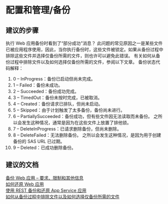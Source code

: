<properties
    pageTitle="配置和管理/备份"
    description="配置和管理/备份"
    service="microsoft.web"
    resource="sites"
    authors="aashu"
    displayOrder=""
    selfHelpType="generic"
    supportTopicIds="32542208"
    resourceTags=""
    productPesIds="14748"
    cloudEnvironments="public"
/>


# 配置和管理/备份

## **建议的步骤**
执行 Web 应用备份时看到了“部分成功”消息？ 此问题的常见原因之一是某些文件已被应用程序使用，因此，当你执行备份时，这些文件被锁定。如果从备份过程中排除这些文件并选择仅备份所需的文件，则也许可以避免此错误。 有关如何从备份过程中排除文件以及如何选择仅备份所需的文件，参阅以下文章。 备份状态代码解释：

1. 0 – InProgress：备份已启动但尚未完成。
2. 1 – Failed：备份未成功。
3. 2 – Succeeded：备份成功完成。
4. 3 – TimedOut：备份未按时完成，已被取消。
5. 4 – Created：备份请求已排队，但尚未启动。
6. 5 – Skipped：由于计划触发了太多备份，备份尚未进行。
7. 6 – PartiallySucceeded：备份成功，但有些文件因无法读取而未备份。 之所以会发生这种情况，通常是因为在这些文件上放置了排他锁。
8. 7 – DeleteInProgress：已请求删除备份，但尚未删除。
9. 8 – DeleteFailed：无法删除备份。 之所以会发生这种情况，是因为用于创建备份的 SAS URL 已过期。
10. 9 – Deleted：已成功删除备份。

## **建议的文档**
[备份 Web 应用 – 要求、限制和其他信息](https://azure.microsoft.com/documentation/articles/web-sites-backup/)<br>
[如何还原 Web 应用](https://azure.microsoft.com/documentation/articles/web-sites-restore/)<br>
[使用 REST 备份和还原 App Service 应用](https://github.com/Azure/azure-content/blob/master/articles/app-service-web/websites-csm-backup.md)<br>
[如何从备份过程中排除文件以及如何选择仅备份所需的文件](http://www.zainrizvi.io/2015/06/05/creating-partial-backups-of-your-site-with-azure-web-apps/)



<!--HONumber=Jul16_HO4-->


